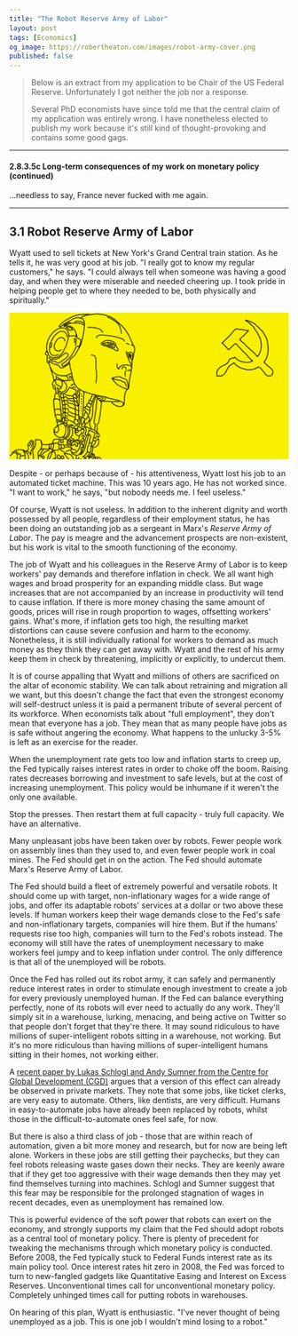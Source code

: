 ```yaml
---
title: "The Robot Reserve Army of Labor"
layout: post
tags: [Economics]
og_image: https://robertheaton.com/images/robot-army-cover.png
published: false
---
```

> Below is an extract from my application to be Chair of the US Federal Reserve. Unfortunately I got neither the job nor a response.
>
> Several PhD economists have since told me that the central claim of my application was entirely wrong. I have nonetheless elected to publish my work because it's still kind of thought-provoking and contains some good gags.

----

#### 2.8.3.5c Long-term consequences of my work on monetary policy (continued)

...needless to say, France never fucked with me again.

----

## 3.1 Robot Reserve Army of Labor

Wyatt used to sell tickets at New York's Grand Central train station. As he tells it, he was very good at his job. "I really got to know my regular customers," he says. "I could always tell when someone was having a good day, and when they were miserable and needed cheering up. I took pride in helping people get to where they needed to be, both physically and spiritually."

<img src="/images/robot-army-cover.png" />

Despite - or perhaps because of - his attentiveness, Wyatt lost his job to an automated ticket machine. This was 10 years ago. He has not worked since. "I want to work," he says, "but nobody needs me. I feel useless."

Of course, Wyatt is not useless. In addition to the inherent dignity and worth possessed by all people, regardless of their employment status, he has been doing an outstanding job as a sergeant in Marx's *Reserve Army of Labor*. The pay is meagre and the advancement prospects are non-existent, but his work is vital to the smooth functioning of the economy.

The job of Wyatt and his colleagues in the Reserve Army of Labor is to keep workers' pay demands and therefore inflation in check. We all want high wages and broad prosperity for an expanding middle class. But wage increases that are not accompanied by an increase in productivity will tend to cause inflation. If there is more money chasing the same amount of goods, prices will rise in rough proportion to wages, offsetting workers' gains. What's more, if inflation gets too high, the resulting market distortions can cause severe confusion and harm to the economy. Nonetheless, it is still individually rational for workers to demand as much money as they think they can get away with. Wyatt and the rest of his army keep them in check by threatening, implicitly or explicitly, to undercut them.

It is of course appalling that Wyatt and millions of others are sacrificed on the altar of economic stability. We can talk about retraining and migration all we want, but this doesn't change the fact that even the strongest economy will self-destruct unless it is paid a permanent tribute of several percent of its workforce. When economists talk about "full employment", they don't mean that everyone has a job. They mean that as many people have jobs as is safe without angering the economy. What happens to the unlucky 3-5% is left as an exercise for the reader.

When the unemployment rate gets too low and inflation starts to creep up, the Fed typically raises interest rates in order to choke off the boom. Raising rates decreases borrowing and investment to safe levels, but at the cost of increasing unemployment. This policy would be inhumane if it weren't the only one available.

Stop the presses. Then restart them at full capacity - truly full capacity. We have an alternative.

Many unpleasant jobs have been taken over by robots. Fewer people work on assembly lines than they used to, and even fewer people work in coal mines. The Fed should get in on the action. The Fed should automate Marx's Reserve Army of Labor.

The Fed should build a fleet of extremely powerful and versatile robots. It should come up with target, non-inflationary wages for a wide range of jobs, and offer its adaptable robots' services at a dollar or two above these levels. If human workers keep their wage demands close to the Fed's safe and non-inflationary targets, companies will hire them. But if the humans' requests rise too high, companies will turn to the Fed's robots instead. The economy will still have the rates of unemployment necessary to make workers feel jumpy and to keep inflation under control. The only difference is that all of the unemployed will be robots.

Once the Fed has rolled out its robot army, it can safely and permanently reduce interest rates in order to stimulate enough investment to create a job for every previously unemployed human. If the Fed can balance everything perfectly, none of its robots will ever need to actually do any work. They'll simply sit in a warehouse, lurking, menacing, and being active on Twitter so that people don't forget that they're there. It may sound ridiculous to have millions of super-intelligent robots sitting in a warehouse, not working. But it's no more ridiculous than having millions of super-intelligent humans sitting in their homes, not working either.

A [recent paper by Lukas Schlogl and Andy Sumner from the Centre for Global Development (CGD)](https://www.cgdev.org/publication/rise-robot-reserve-army-automation-and-future-economic-development-work-and-wages) argues that a version of this effect can already be observed in private markets. They note that some jobs, like ticket clerks, are very easy to automate. Others, like dentists, are very difficult. Humans in easy-to-automate jobs have already been replaced by robots, whilst those in the difficult-to-automate ones feel safe, for now.

But there is also a third class of job - those that are within reach of automation, given a bit more money and research, but for now are being left alone. Workers in these jobs are still getting their paychecks, but they can feel robots releasing waste gases down their necks. They are keenly aware that if they get too aggressive with their wage demands then they may yet find themselves turning into machines. Schlogl and Sumner suggest that this fear may be responsible for the prolonged stagnation of wages in recent decades, even as unemployment has remained low.

This is powerful evidence of the soft power that robots can exert on the economy, and strongly supports my claim that the Fed should adopt robots as a central tool of monetary policy. There is plenty of precedent for tweaking the mechanisms through which monetary policy is conducted. Before 2008, the Fed typically stuck to Federal Funds interest rate as its main policy tool. Once interest rates hit zero in 2008, the Fed was forced to turn to new-fangled gadgets like Quantitative Easing and Interest on Excess Reserves. Unconventional times call for unconventional monetary policy. Completely unhinged times call for putting robots in warehouses.

On hearing of this plan, Wyatt is enthusiastic. "I've never thought of being unemployed as a job. This is one job I wouldn't mind losing to a robot."
